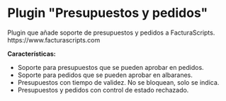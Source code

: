 <h1>Plugin "Presupuestos y pedidos"</h1>
Plugin que añade soporte de presupuestos y pedidos a FacturaScripts.
https://www.facturascripts.com

<strong>Características:</strong>
<ul>
   <li>Soporte para presupuestos que se pueden aprobar en pedidos.</li>
   <li>Soporte para pedidos que se pueden aprobar en albaranes.</li>
   <li>Presupuestos con tiempo de validez. No se bloquean, solo se indica.</li>
   <li>Presupuestos y pedidos con control de estado rechazado.</li>
</ul>